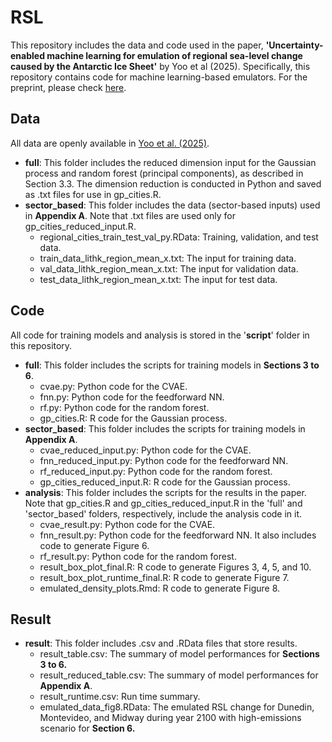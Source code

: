 # RSL
This repository includes the data and code used in the paper, **'Uncertainty-enabled machine learning for emulation of regional sea-level change caused by the Antarctic Ice Sheet'** by Yoo et al (2025). Specifically, this repository contains code for machine learning-based emulators. For the preprint, please check [here](https://arxiv.org/abs/2406.17729).

## Data
All data are openly available in [Yoo et al. (2025)](https://doi.org/10.5281/zenodo.14872314). 
- **full**: This folder includes the reduced dimension input for the Gaussian process and random forest (principal components), as described in Section 3.3. The dimension reduction is conducted in Python and saved as .txt files for use in gp_cities.R.
- **sector_based**: This folder includes the data (sector-based inputs) used in **Appendix A**. Note that .txt files are used only for gp_cities_reduced_input.R.
    - regional_cities_train_test_val_py.RData: Training, validation, and test data.
    - train_data_lithk_region_mean_x.txt: The input for training data.
    - val_data_lithk_region_mean_x.txt: The input for validation data.
    - test_data_lithk_region_mean_x.txt: The input for test data.
  
## Code
All code for training models and analysis is stored in the '**script**' folder in this repository.
- **full**: This folder includes the scripts for training models in **Sections 3 to 6**.
  - cvae.py: Python code for the CVAE.
  - fnn.py: Python code for the feedforward NN.
  - rf.py: Python code for the random forest.
  - gp_cities.R: R code for the Gaussian process.
- **sector_based**: This folder includes the scripts for training models in **Appendix A**.
  - cvae_reduced_input.py: Python code for the CVAE.
  - fnn_reduced_input.py: Python code for the feedforward NN.
  - rf_reduced_input.py: Python code for the random forest.
  - gp_cities_reduced_input.R: R code for the Gaussian process.
- **analysis**: This folder includes the scripts for the results in the paper. Note that gp_cities.R and gp_cities_reduced_input.R in the 'full' and 'sector_based' folders, respectively, include the analysis code in it.
  - cvae_result.py: Python code for the CVAE.
  - fnn_result.py: Python code for the feedforward NN. It also includes code to generate Figure 6.
  - rf_result.py: Python code for the random forest.
  - result_box_plot_final.R: R code to generate Figures 3, 4, 5, and 10.
  - result_box_plot_runtime_final.R: R code to generate Figure 7.
  - emulated_density_plots.Rmd: R code to generate Figure 8.

## Result

- **result**: This folder includes .csv and .RData files that store results.
  - result_table.csv: The summary of model performances for **Sections 3 to 6.**
  - result_reduced_table.csv: The summary of model performances for **Appendix A**.
  - result_runtime.csv: Run time summary.
  - emulated_data_fig8.RData: The emulated RSL change for Dunedin, Montevideo, and Midway during year 2100 with high-emissions scenario for **Section 6.**
